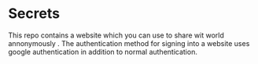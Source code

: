 # Secrets

This repo contains a website which you can use to share wit world annonymously .
The authentication method for signing into a website uses google authentication in addition to normal authentication.

